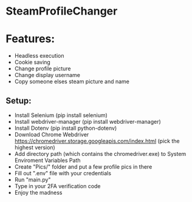 # SteamProfileChanger

# Features:
 - Headless execution
 - Cookie saving
 - Change profile picture
 - Change display username
 - Copy someone elses steam picture and name

## Setup:
 - Install Selenium (pip install selenium)
 - Install webdriver-manager (pip install webdriver-manager)
 - Install Dotenv (pip install python-dotenv)
 - Download Chrome Webdriver https://chromedriver.storage.googleapis.com/index.html (pick the highest version)
 - Add directory path (which contains the chromedriver.exe) to System Enviroment Variables Path 
 - Create "Pics/" folder and put a few profile pics in there
 - Fill out ".env" file with your credentials
 - Run "main.py"
 - Type in your 2FA verification code
 - Enjoy the madness
